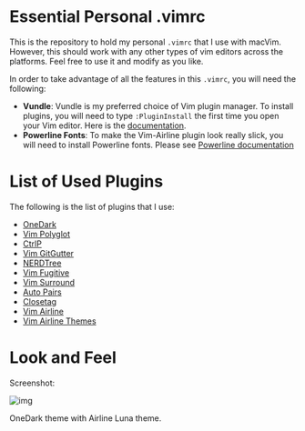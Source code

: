 # Essential Personal .vimrc

This is the repository to hold my personal `.vimrc` that I use with macVim.
However, this should work with any other types of vim editors across the
platforms. Feel free to use it and modify as you like.

In order to take advantage of all the features in this `.vimrc`, you will
need the following:
* **Vundle**: Vundle is my preferred choice of Vim plugin manager. To install
plugins, you will need to type `:PluginInstall` the first time you open your
Vim editor. Here is the [documentation](https://github.com/VundleVim/Vundle.vim).
* **Powerline Fonts**: To make the Vim-Airline plugin look really slick,
you will need to install Powerline fonts. Please see [Powerline documentation](https://github.com/powerline/fonts)


# List of Used Plugins

The following is the list of plugins that I use:
* [OneDark](https://github.com/joshdick/onedark.vim)
* [Vim Polyglot](https://github.com/sheerun/vim-polyglot)
* [CtrlP](kien/ctrlp.vim)
* [Vim GitGutter](https://github.com/airblade/vim-gitgutter)
* [NERDTree](https://github.com/scrooloose/nerdtree)
* [Vim Fugitive](https://github.com/tpope/vim-fugitive)
* [Vim Surround](https://github.com/tpope/vim-surround)
* [Auto Pairs](https://github.com/jiangmiao/auto-pairs)
* [Closetag](https://github.com/docunext/closetag.vim)
* [Vim Airline](https://github.com/vim-airline/vim-airline)
* [Vim Airline Themes](https://github.com/vim-airline/vim-airline-themes)


# Look and Feel

Screenshot:

![img](https://cloud.githubusercontent.com/assets/5366783/15807859/40d3836a-2b36-11e6-85e8-f0f10db87de7.png)

OneDark theme with Airline Luna theme.
